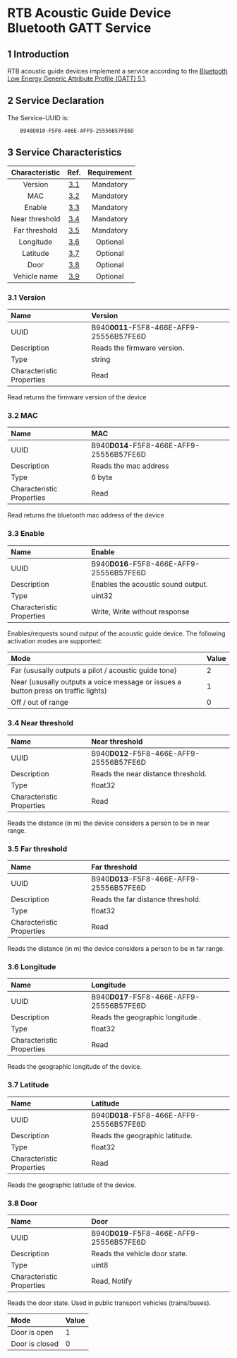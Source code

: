 # RTB Acoustic Guide Device Bluetooth GATT Service

## 1 Introduction

RTB acoustic guide devices implement a service according to the [Bluetooth Low Energy Generic Attribute Profile (GATT) 5.1](https://www.bluetooth.com/specifications/specs/core-specification-5-1/).

## 2 Service Declaration

The Service-UUID is:

        B940D010-F5F8-466E-AFF9-25556B57FE6D
        
## 3 Service Characteristics

| Characteristic             | Ref. | Requirement  |
|:---------------------------:|:-----:|:--------------------:|
| Version                    | [3.1](#31-version) | Mandatory|
| MAC                        | [3.2](#32-mac) | Mandatory|
| Enable                     | [3.3](#33-enable) | Mandatory|
| Near threshold             | [3.4](#34-near-threshold) | Mandatory|
| Far threshold              | [3.5](#35-far-threshold) | Mandatory|
| Longitude                  | [3.6](#36-longitude) | Optional|
| Latitude                   | [3.7](#37-latitude)  | Optional|
| Door                       | [3.8](#38-door)  | Optional|
| Vehicle name               | [3.9](#39-vehicle-name) | Optional |

### 3.1 Version

| Name        | Version                                  |
|:------------|:--------------------------------------------|
| UUID        | B940<b>0011</b>-F5F8-466E-AFF9-25556B57FE6D |
| Description | Reads the firmware version.                 |
| Type        | string                              |
| Characteristic Properties | Read |

Read returns the firmware version of the device

### 3.2 MAC

| Name        | MAC                                  |
|:------------|:--------------------------------------------|
| UUID        | B940<b>D014</b>-F5F8-466E-AFF9-25556B57FE6D |
| Description | Reads the mac address                    |
| Type        | 6 byte                                      |
| Characteristic Properties | Read |

Read returns the bluetooth mac address of the device

### 3.3 Enable

| Name        | Enable                                  |
|:------------|:--------------------------------------------|
| UUID        | B940<b>D016</b>-F5F8-466E-AFF9-25556B57FE6D |
| Description | Enables the acoustic sound output.          |
| Type        | uint32                                       |
| Characteristic Properties        | Write, Write without response |

Enables/requests sound output of the acoustic guide device. The following activation modes are supported:

| Mode | Value |
|:-----|:----------|
| Far (ususally outputs a pilot / acoustic guide tone) | 2 |
| Near (ususally outputs a voice message or issues a button press on traffic lights) | 1 |
| Off / out of range | 0 |

### 3.4 Near threshold

| Name        | Near threshold                                  |
|:------------|:--------------------------------------------|
| UUID        | B940<b>D012</b>-F5F8-466E-AFF9-25556B57FE6D |
| Description | Reads the near distance threshold.          |
| Type        | float32                                       |
| Characteristic Properties | Read |

Reads the distance (in m) the device considers a person to be in near range.

### 3.5 Far threshold

| Name        | Far threshold                                  |
|:------------|:--------------------------------------------|
| UUID        | B940<b>D013</b>-F5F8-466E-AFF9-25556B57FE6D |
| Description | Reads the far distance threshold.          |
| Type        | float32                                       |
| Characteristic Properties | Read |

Reads the distance (in m) the device considers a person to be in far range.

### 3.6 Longitude

| Name        | Longitude                                  |
|:------------|:--------------------------------------------|
| UUID        | B940<b>D017</b>-F5F8-466E-AFF9-25556B57FE6D |
| Description | Reads the geographic longitude   .          |
| Type        | float32                                       |
| Characteristic Properties | Read |

Reads the geographic longitude of the device.

### 3.7 Latitude

| Name        | Latitude                                  |
|:------------|:--------------------------------------------|
| UUID        | B940<b>D018</b>-F5F8-466E-AFF9-25556B57FE6D |
| Description | Reads the geographic latitude.              |
| Type        | float32                                       |
| Characteristic Properties | Read |

Reads the geographic latitude of the device.

### 3.8 Door

| Name        | Door                                  |
|:------------|:--------------------------------------------|
| UUID        | B940<b>D019</b>-F5F8-466E-AFF9-25556B57FE6D |
| Description | Reads the vehicle door state.              |
| Type        | uint8                                       |
| Characteristic Properties | Read, Notify |

Reads the door state. Used in public transport vehicles (trains/buses).

| Mode | Value |
|:-----|:----------|
| Door is open | 1 |
| Door is closed | 0 |
